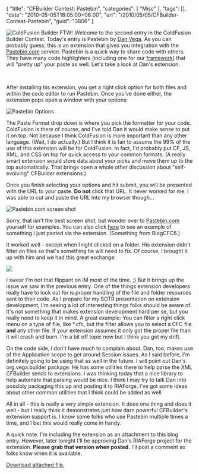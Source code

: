 {
	"title": "CFBuilder Contest: Pastebin",
	"categories": [
		"Misc"
	],
	"tags": [],
	"date": "2010-05-05T18:05:00+06:00",
	"url": "/2010/05/05/CFBuilder-Contest-Pastebin",
	"guid": "3806"
}

<img src="https://static.raymondcamden.com/images/cfjedi/cf_builder_appicon.jpg" align="left" style="margin-right:5px" title="ColdFusion Builder FTW!" /> Welcome to the second entry in the ColdFusion Builder Contest. Today's entry is Pastebin by <a href="http://www.danvega.org/blog/">Dan Vega</a>. As you can probably guess, this is an extension that gives you integration with the <a href="http://pastebin.com/">Pastebin.com</a> service. Pastebin is a quick way to share code with others. They have many code highlighters (including one for our <a href="http://www.adobe.com/go/coldfusion">framework</a>) that will "pretty up" your paste as well. Let's take a look at Dan's extension.
<!--more-->
<br clear="left" />

<p>

After installing his extension, you get a right click option for both files and within the code editor to run Pastebin. Once you've done either, the extension pops open a window with your options:

<p>

<img src="https://static.raymondcamden.com/images/cfjedi/pb1.png" title="Pastebin Options" />

<p>

The Paste Format drop down is where you pick the formatter for your code. ColdFusion is there of course, and I've told Dan it would make sense to put it on top. Not because I think ColdFusion is more important than any other language. (Wait, I do actually.) But I think it is fair to assume the 99% of the use of this extension will be for ColdFusion. In fact, I'd probably put CF, JS, XML, and CSS on top for quick access to your common formats. (A really smart extension would store data about your picks and move them up to the top automatically. That brings open a whole other discussion about "self-evolving" CFBuilder extensions.) 

<p>

Once you finish selecting your options and hit submit, you will be presented with the URL to your paste. <b>Do not</b> click that URL. It never worked for me. I was able to cut and paste the URL into my browser though...

<p>

<img src="https://static.raymondcamden.com/images/cfjedi/pb2.png" title="Pastebin.com screen shot" />

<p>

Sorry, that isn't the best screen shot, but wonder over to <a href="http://www.pastebin.com">Pastebin.com</a> yourself for examples. You can also click <a href="http://pastebin.com/zm6sjhMR">here</a> to see an example of something I just pasted via the extension. (Something from BlogCFC6.) 

<p>

It worked well - except when I right clicked on a folder. His extension didn't filter on files so that's something he will need to fix. Of course, I brought it up with him and we had this great exchange:

<p>

<img src="https://static.raymondcamden.com/images/cfjedi/pb3.png" />

<p>

I swear I'm not that flippant on IM most of the time. ;) But it brings up the issue we saw in the previous entry. One of the things extension developers really have to look out for is proper handling of the file and folder resources sent to their code. As I prepare for my SOTR presentation on extension development, I'm seeing a lot of interesting things folks should be aware of. It's not something that makes extension development hard per se, but you really need to keep it in mind. A great example: You can filter a right click menu on a type of file, like *.cfc, but the filter allows you to select a CFC file <b>and</b> any other file. If your extension assumes it only got the proper file than it will crash and burn. I'm a bit off topic now but I think you get my drift.

<p>

On the code side, I don't have much to complain about. Dan, too, makes use of the Application scope to get around Session issues. As I said before, I'm definitely going to be using that as well in the future. I will point out Dan's org.vega.builder package. He has some utilities there to help parse the XML CFBuilder sends to extensions. I was thinking today that a nice library to help automate that parsing would be nice. I think I may try to talk Dan into possibly packaging this up and posting it to RIAForge. I've got some ideas about other common utilities that I think could be added as well.

<p>

All in all - this is really a <i>very</i> simple extension. It does one thing and does it well - but I really think it demonstrates just how darn powerful CFBuilder's extension support is. I know some folks who use Pastebin multiple times a time, and I bet this would really come in handy.

<p>

A quick note. I'm including the extension as an attachment to this blog entry. However, later tonight I'll be approving Dan's RIAForge project for the extension. <b>Please grab that version when posted.</b> I'll post a comment so folks know when it is available.<p><a href='enclosures/C%3A%5Chosts%5C2009%2Ecoldfusionjedi%2Ecom%5Cenclosures%2FPastebin%2Ezip'>Download attached file.</a></p>
